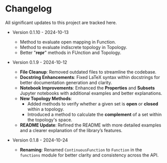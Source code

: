 
# Changelog

All significant updates to this project are tracked here.

- Version 0.1.10 - 2024-10-13
  - Method to evaluate open mapping in Function.
  - Method to evaluate indiscrete topology in Topology.
  - Better "__repr__" methods in FUnction and Topology.

- Version 0.1.9 - 2024-10-12
  - **File Cleanup**: Removed outdated files to streamline the codebase.
  - **Docstring Enhancements**: Fixed LaTeX syntax within docstrings for better documentation generation and clarity.
  - **Notebook Improvements**: Enhanced the **Properties** and **Subsets** Jupyter notebooks with additional examples and better explanations.
  - **New Topology Methods**:
    - Added methods to verify whether a given set is **open** or **closed** within a topology.
    - Introduced a method to calculate the **complement** of a set within the topology's space.
  - **README Update**: Refined the README with more detailed examples and a clearer explanation of the library’s features.

- Version 0.1.8 - 2024-10-24
  - **Renaming**: Renamed `ContinuousFunction` to `Function` in the `functions` module for better clarity and consistency across the API.